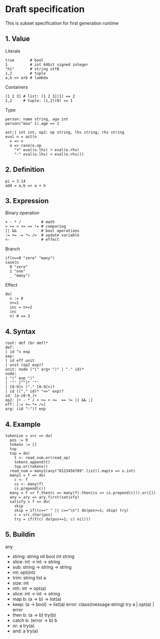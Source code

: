 # Draft specification

This is subset specification for first generation runtime

## 1. Value

Literals
```
true       # bool
1          # int 64bit signed integer
"hi"       # string utf8
1,2        # tuple
a,b => a+b # lambda
```

Containers
```
[1 2 3] # list: [1 2 3](1) == 2
1,2     # tuple: (1,2)(0) == 1
```

Type
```
person: name string, age int
person("moa" 1).age == 1

ast:| int int, op2: op string, lhs string, rhs string
eval n = ast(n
  v => v
  o => case(o.op
    "+" eval(o.lhs) + eval(o.rhs)
    "-" eval(o.lhs) + eval(o.rhs)))
```



## 2. Definition

```
pi = 3.14
add = a,b => a + b
```



## 3. Expression

Binary operation
```
+ - * /         # math
> >= < <= == != # comparing
|| &&           # bool operations
:= += -= *= /=  # update variable
<-              # effect
```

Branch
```
if(n==0 "zero" "many")
case(n
  0 "zero"
  1 "one"
  _ "many")
```

Effect
```
do(
  n := 0
  n+=1
  inc = n+=2
  inc
  n) # == 3
```



## 4. Syntax
```
root: def (br def)*
def:
| id "= exp
exp:
| id eff unit
| unit (op2 exp)?
unit: node ("(" arg+ ")" | "." id)*
node:
| "(" exp ")"
| '"' [^"]* '"'
| [0-9]+ ("." [0-9]+)?
| id (("," id)* "=>" exp)?
id: [a-z0-9_]+
op2: [+ - * / > >= < <=  == != || && ;]
eff: [:= += *= /=]
arg: (id ":")? exp
```



## 4. Example
```
tokenize = src => do(
  pos := 0
  tokens := []
  top
  top = do(
    t <- read_num.or(read_op)
    tokens.append(t)
    top.or(tokens))
  read_num = many1(any("0123456789".list)).map(x => x.int)
  many1 = f => do(
    c <- f
    cs <- many(f)
    cs.prepend(c))
  many = f => f.then(c => many(f).then(cs => cs.prepend(c))).or([])
  any = ary => ary.first(satisfy)
  satisfy = f => do(
    skip
    skip = if((c==" " || c=="\n") do(pos+=1; skip) try)
    c = src.char(pos)
    try = if(f(c) do(pos+=1; c) nil)))
```



## 5. Buildin
any
- string: string
nil
bool
int
string
- slice: int -> int -> string
- sub: string -> string -> string
- int: opt(int)
- trim: string
list a
- size: int
- nth: int -> opt(a)
- slice: int -> int -> string
- map b: (a -> b) -> list(a)
- keep: (a -> bool) -> list(a)
error: class(message:string)
try a | opt(a) | error
- then b: (a -> b) try(b)
- catch b: (error -> b) b
- or: a try(a)
- and: a try(a)
